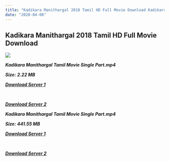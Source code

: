 ```yaml
---
title: "Kadikara Manithargal 2018 Tamil HD Full Movie Download Kadikara Manithargal Tamil HD Movie Download"
date: "2020-04-08"
---
```


## Kadikara Manithargal 2018 Tamil HD Full Movie Download

![](https://images.moviebuff.com/4511ba42-0440-42f2-8055-4663ae6e1634?w=1000)

**_Kadikara Manithargal Tamil Movie Single Part.mp4_**

**_Size:_** **_2.22 MB_**

**_[Download Server 1](http://b1.wetransfer.vip/files/Tamil{dd491190c7c44e72d5bc6265d8d28d52dc406d5dbea1734fee0f652b09d71bf7}20Movies/Tamil{dd491190c7c44e72d5bc6265d8d28d52dc406d5dbea1734fee0f652b09d71bf7}202018{dd491190c7c44e72d5bc6265d8d28d52dc406d5dbea1734fee0f652b09d71bf7}20Movies/Kadikara{dd491190c7c44e72d5bc6265d8d28d52dc406d5dbea1734fee0f652b09d71bf7}20Manithargal{dd491190c7c44e72d5bc6265d8d28d52dc406d5dbea1734fee0f652b09d71bf7}20(2018)/Kadikara{dd491190c7c44e72d5bc6265d8d28d52dc406d5dbea1734fee0f652b09d71bf7}20Manithargal{dd491190c7c44e72d5bc6265d8d28d52dc406d5dbea1734fee0f652b09d71bf7}20(2018){dd491190c7c44e72d5bc6265d8d28d52dc406d5dbea1734fee0f652b09d71bf7}20Proper{dd491190c7c44e72d5bc6265d8d28d52dc406d5dbea1734fee0f652b09d71bf7}20HDRip{dd491190c7c44e72d5bc6265d8d28d52dc406d5dbea1734fee0f652b09d71bf7}20/Kadikara{dd491190c7c44e72d5bc6265d8d28d52dc406d5dbea1734fee0f652b09d71bf7}20Manithargal{dd491190c7c44e72d5bc6265d8d28d52dc406d5dbea1734fee0f652b09d71bf7}20(2018){dd491190c7c44e72d5bc6265d8d28d52dc406d5dbea1734fee0f652b09d71bf7}20Sample{dd491190c7c44e72d5bc6265d8d28d52dc406d5dbea1734fee0f652b09d71bf7}20(640x360).mp4)_**

**_[  
](http://b1.wetransfer.vip/files/Tamil{dd491190c7c44e72d5bc6265d8d28d52dc406d5dbea1734fee0f652b09d71bf7}20Movies/Tamil{dd491190c7c44e72d5bc6265d8d28d52dc406d5dbea1734fee0f652b09d71bf7}202018{dd491190c7c44e72d5bc6265d8d28d52dc406d5dbea1734fee0f652b09d71bf7}20Movies/Kadikara{dd491190c7c44e72d5bc6265d8d28d52dc406d5dbea1734fee0f652b09d71bf7}20Manithargal{dd491190c7c44e72d5bc6265d8d28d52dc406d5dbea1734fee0f652b09d71bf7}20(2018)/Kadikara{dd491190c7c44e72d5bc6265d8d28d52dc406d5dbea1734fee0f652b09d71bf7}20Manithargal{dd491190c7c44e72d5bc6265d8d28d52dc406d5dbea1734fee0f652b09d71bf7}20(2018){dd491190c7c44e72d5bc6265d8d28d52dc406d5dbea1734fee0f652b09d71bf7}20Proper{dd491190c7c44e72d5bc6265d8d28d52dc406d5dbea1734fee0f652b09d71bf7}20HDRip{dd491190c7c44e72d5bc6265d8d28d52dc406d5dbea1734fee0f652b09d71bf7}20/Kadikara{dd491190c7c44e72d5bc6265d8d28d52dc406d5dbea1734fee0f652b09d71bf7}20Manithargal{dd491190c7c44e72d5bc6265d8d28d52dc406d5dbea1734fee0f652b09d71bf7}20(2018){dd491190c7c44e72d5bc6265d8d28d52dc406d5dbea1734fee0f652b09d71bf7}20Sample{dd491190c7c44e72d5bc6265d8d28d52dc406d5dbea1734fee0f652b09d71bf7}20(640x360).mp4)_**

**_[Download Server 2](http://b1.wetransfer.vip/files/Tamil{dd491190c7c44e72d5bc6265d8d28d52dc406d5dbea1734fee0f652b09d71bf7}20Movies/Tamil{dd491190c7c44e72d5bc6265d8d28d52dc406d5dbea1734fee0f652b09d71bf7}202018{dd491190c7c44e72d5bc6265d8d28d52dc406d5dbea1734fee0f652b09d71bf7}20Movies/Kadikara{dd491190c7c44e72d5bc6265d8d28d52dc406d5dbea1734fee0f652b09d71bf7}20Manithargal{dd491190c7c44e72d5bc6265d8d28d52dc406d5dbea1734fee0f652b09d71bf7}20(2018)/Kadikara{dd491190c7c44e72d5bc6265d8d28d52dc406d5dbea1734fee0f652b09d71bf7}20Manithargal{dd491190c7c44e72d5bc6265d8d28d52dc406d5dbea1734fee0f652b09d71bf7}20(2018){dd491190c7c44e72d5bc6265d8d28d52dc406d5dbea1734fee0f652b09d71bf7}20Proper{dd491190c7c44e72d5bc6265d8d28d52dc406d5dbea1734fee0f652b09d71bf7}20HDRip{dd491190c7c44e72d5bc6265d8d28d52dc406d5dbea1734fee0f652b09d71bf7}20/Kadikara{dd491190c7c44e72d5bc6265d8d28d52dc406d5dbea1734fee0f652b09d71bf7}20Manithargal{dd491190c7c44e72d5bc6265d8d28d52dc406d5dbea1734fee0f652b09d71bf7}20(2018){dd491190c7c44e72d5bc6265d8d28d52dc406d5dbea1734fee0f652b09d71bf7}20Sample{dd491190c7c44e72d5bc6265d8d28d52dc406d5dbea1734fee0f652b09d71bf7}20(640x360).mp4)_**

**_Kadikara Manithargal Tamil Movie Single Part.mp4_**

**_Size:_** **_441.55 MB_**

**_[Download Server 1](http://b1.wetransfer.vip/files/Tamil{dd491190c7c44e72d5bc6265d8d28d52dc406d5dbea1734fee0f652b09d71bf7}20Movies/Tamil{dd491190c7c44e72d5bc6265d8d28d52dc406d5dbea1734fee0f652b09d71bf7}202018{dd491190c7c44e72d5bc6265d8d28d52dc406d5dbea1734fee0f652b09d71bf7}20Movies/Kadikara{dd491190c7c44e72d5bc6265d8d28d52dc406d5dbea1734fee0f652b09d71bf7}20Manithargal{dd491190c7c44e72d5bc6265d8d28d52dc406d5dbea1734fee0f652b09d71bf7}20(2018)/Kadikara{dd491190c7c44e72d5bc6265d8d28d52dc406d5dbea1734fee0f652b09d71bf7}20Manithargal{dd491190c7c44e72d5bc6265d8d28d52dc406d5dbea1734fee0f652b09d71bf7}20(2018){dd491190c7c44e72d5bc6265d8d28d52dc406d5dbea1734fee0f652b09d71bf7}20Proper{dd491190c7c44e72d5bc6265d8d28d52dc406d5dbea1734fee0f652b09d71bf7}20HDRip{dd491190c7c44e72d5bc6265d8d28d52dc406d5dbea1734fee0f652b09d71bf7}20/Kadikara{dd491190c7c44e72d5bc6265d8d28d52dc406d5dbea1734fee0f652b09d71bf7}20Manithargal{dd491190c7c44e72d5bc6265d8d28d52dc406d5dbea1734fee0f652b09d71bf7}20(2018){dd491190c7c44e72d5bc6265d8d28d52dc406d5dbea1734fee0f652b09d71bf7}20Single{dd491190c7c44e72d5bc6265d8d28d52dc406d5dbea1734fee0f652b09d71bf7}20Part{dd491190c7c44e72d5bc6265d8d28d52dc406d5dbea1734fee0f652b09d71bf7}20(640x360).mp4)_**

**_[  
](http://b1.wetransfer.vip/files/Tamil{dd491190c7c44e72d5bc6265d8d28d52dc406d5dbea1734fee0f652b09d71bf7}20Movies/Tamil{dd491190c7c44e72d5bc6265d8d28d52dc406d5dbea1734fee0f652b09d71bf7}202018{dd491190c7c44e72d5bc6265d8d28d52dc406d5dbea1734fee0f652b09d71bf7}20Movies/Kadikara{dd491190c7c44e72d5bc6265d8d28d52dc406d5dbea1734fee0f652b09d71bf7}20Manithargal{dd491190c7c44e72d5bc6265d8d28d52dc406d5dbea1734fee0f652b09d71bf7}20(2018)/Kadikara{dd491190c7c44e72d5bc6265d8d28d52dc406d5dbea1734fee0f652b09d71bf7}20Manithargal{dd491190c7c44e72d5bc6265d8d28d52dc406d5dbea1734fee0f652b09d71bf7}20(2018){dd491190c7c44e72d5bc6265d8d28d52dc406d5dbea1734fee0f652b09d71bf7}20Proper{dd491190c7c44e72d5bc6265d8d28d52dc406d5dbea1734fee0f652b09d71bf7}20HDRip{dd491190c7c44e72d5bc6265d8d28d52dc406d5dbea1734fee0f652b09d71bf7}20/Kadikara{dd491190c7c44e72d5bc6265d8d28d52dc406d5dbea1734fee0f652b09d71bf7}20Manithargal{dd491190c7c44e72d5bc6265d8d28d52dc406d5dbea1734fee0f652b09d71bf7}20(2018){dd491190c7c44e72d5bc6265d8d28d52dc406d5dbea1734fee0f652b09d71bf7}20Single{dd491190c7c44e72d5bc6265d8d28d52dc406d5dbea1734fee0f652b09d71bf7}20Part{dd491190c7c44e72d5bc6265d8d28d52dc406d5dbea1734fee0f652b09d71bf7}20(640x360).mp4)_**

**_[Download Server 2](http://b1.wetransfer.vip/files/Tamil{dd491190c7c44e72d5bc6265d8d28d52dc406d5dbea1734fee0f652b09d71bf7}20Movies/Tamil{dd491190c7c44e72d5bc6265d8d28d52dc406d5dbea1734fee0f652b09d71bf7}202018{dd491190c7c44e72d5bc6265d8d28d52dc406d5dbea1734fee0f652b09d71bf7}20Movies/Kadikara{dd491190c7c44e72d5bc6265d8d28d52dc406d5dbea1734fee0f652b09d71bf7}20Manithargal{dd491190c7c44e72d5bc6265d8d28d52dc406d5dbea1734fee0f652b09d71bf7}20(2018)/Kadikara{dd491190c7c44e72d5bc6265d8d28d52dc406d5dbea1734fee0f652b09d71bf7}20Manithargal{dd491190c7c44e72d5bc6265d8d28d52dc406d5dbea1734fee0f652b09d71bf7}20(2018){dd491190c7c44e72d5bc6265d8d28d52dc406d5dbea1734fee0f652b09d71bf7}20Proper{dd491190c7c44e72d5bc6265d8d28d52dc406d5dbea1734fee0f652b09d71bf7}20HDRip{dd491190c7c44e72d5bc6265d8d28d52dc406d5dbea1734fee0f652b09d71bf7}20/Kadikara{dd491190c7c44e72d5bc6265d8d28d52dc406d5dbea1734fee0f652b09d71bf7}20Manithargal{dd491190c7c44e72d5bc6265d8d28d52dc406d5dbea1734fee0f652b09d71bf7}20(2018){dd491190c7c44e72d5bc6265d8d28d52dc406d5dbea1734fee0f652b09d71bf7}20Single{dd491190c7c44e72d5bc6265d8d28d52dc406d5dbea1734fee0f652b09d71bf7}20Part{dd491190c7c44e72d5bc6265d8d28d52dc406d5dbea1734fee0f652b09d71bf7}20(640x360).mp4)_**
